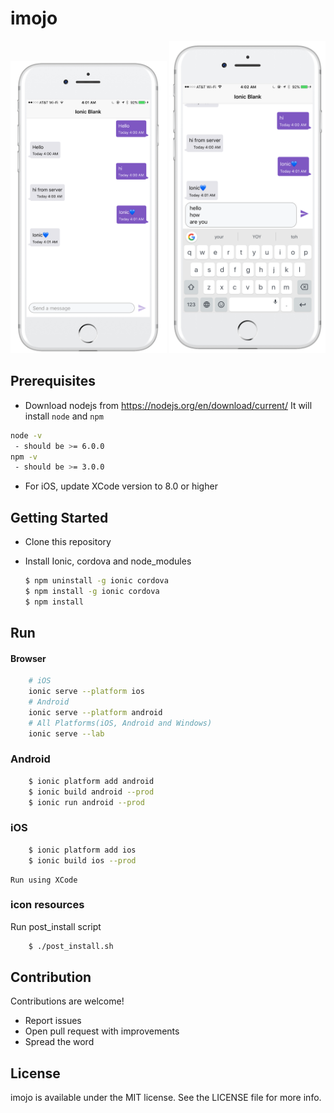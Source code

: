 # imojo

<img src="1.png" alt="1" width="250"/> <img src="2.png" alt="2" width="250"/>

## Prerequisites
- Download nodejs from https://nodejs.org/en/download/current/ It will install `node` and `npm`
```bash
node -v
 - should be >= 6.0.0
npm -v
 - should be >= 3.0.0
```
- For iOS, update XCode version to 8.0 or higher

## Getting Started

* Clone this repository

* Install Ionic, cordova and node_modules

    ```bash
    $ npm uninstall -g ionic cordova
    $ npm install -g ionic cordova
    $ npm install
    ```

## Run

#### Browser
```bash
    # iOS 
    ionic serve --platform ios
    # Android
    ionic serve --platform android
    # All Platforms(iOS, Android and Windows)
    ionic serve --lab
```

### Android

```bash
    $ ionic platform add android
    $ ionic build android --prod
    $ ionic run android --prod
```

### iOS
```bash
    $ ionic platform add ios
    $ ionic build ios --prod
```    
    Run using XCode
    
### icon resources
Run post_install script
```bash
    $ ./post_install.sh
```    
    
## Contribution
Contributions are welcome!

* Report issues
* Open pull request with improvements
* Spread the word

## License
imojo is available under the MIT license. See the LICENSE file for more info.
